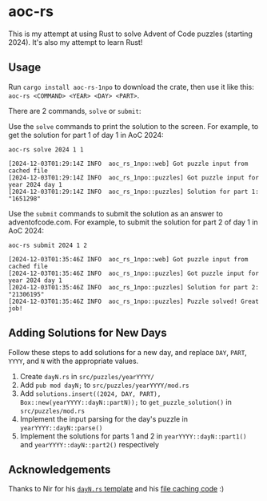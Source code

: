 # aoc-rs
This is my attempt at using Rust to solve Advent of Code puzzles (starting 2024). It's also my attempt to learn Rust!

## Usage
Run `cargo install aoc-rs-1npo` to download the crate, then use it like this: `aoc-rs <COMMAND> <YEAR> <DAY> <PART>`.

There are 2 commands, `solve` or `submit`:

Use the `solve` commands to print the solution to the screen. For example, to get the solution for part 1 of day 1 in AoC 2024:

```
aoc-rs solve 2024 1 1
```
```
[2024-12-03T01:29:14Z INFO  aoc_rs_1npo::web] Got puzzle input from cached file
[2024-12-03T01:29:14Z INFO  aoc_rs_1npo::puzzles] Got puzzle input for year 2024 day 1
[2024-12-03T01:29:14Z INFO  aoc_rs_1npo::puzzles] Solution for part 1: "1651298"
```

Use the `submit` commands to submit the solution as an answer to adventofcode.com. For example, to submit the solution for part 2 of day 1 in AoC 2024:

```
aoc-rs submit 2024 1 2
```
```
[2024-12-03T01:35:46Z INFO  aoc_rs_1npo::web] Got puzzle input from cached file
[2024-12-03T01:35:46Z INFO  aoc_rs_1npo::puzzles] Got puzzle input for year 2024 day 1
[2024-12-03T01:35:46Z INFO  aoc_rs_1npo::puzzles] Solution for part 2: "21306195"
[2024-12-03T01:35:46Z INFO  aoc_rs_1npo::puzzles] Puzzle solved! Great job!
```

## Adding Solutions for New Days
Follow these steps to add solutions for a new day, and replace `DAY`, `PART`, `YYYY`, and `N` with the appropriate values.

1. Create `dayN.rs` in `src/puzzles/yearYYYY/`
2. Add `pub mod dayN;` to `src/puzzles/yearYYYY/mod.rs`
3. Add `solutions.insert((2024, DAY, PART), Box::new(yearYYYY::dayN::partN));` to `get_puzzle_solution()` in `src/puzzles/mod.rs` 
4. Implement the input parsing for the day's puzzle in `yearYYYY::dayN::parse()`
5. Implement the solutions for parts 1 and 2 in `yearYYYY::dayN::part1()` and `yearYYYY::dayN::part2()` respectively

## Acknowledgements
Thanks to Nir for his [`dayN.rs` template](https://github.com/quicknir/advent_rust/blob/main/advent_2023/src/bin/template.rs) and his [file caching code](https://github.com/quicknir/advent_rust/blob/e514ea70c66cb7359c00dbd8de0c1afe425d8aec/utils/src/file_utils.rs) :)